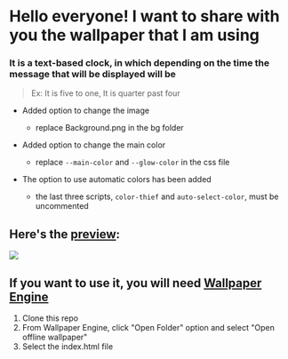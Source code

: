 # Hello everyone! I want to share with you the wallpaper that I am using

### It is a text-based clock, in which depending on the time the message that will be displayed will be

> Ex: It is five to one, It is quarter past four

* Added option to change the image
  * replace Background.png in the bg folder

* Added option to change the main color
  * replace `--main-color` and `--glow-color` in the css file

* The option to use automatic colors has been added 
  * the last three scripts, `color-thief` and `auto-select-color`, must be uncommented

## Here's the [preview](https://juli-cvidal.github.io/TextClock-Wallpaper/):

<div>
  <img src="https://github.com/Juli-CVidal/Personalized-TextClock-Wallpaper/blob/master/Background%20Preview.jpg"/>
 </div>
 
 
 ## If you want to use it, you will need [Wallpaper Engine](https://store.steampowered.com/app/431960/Wallpaper_Engine/)
<ol>
  <li>Clone this repo</li>
  <li>From Wallpaper Engine, click "Open Folder" option and select "Open offline wallpaper"</li>
  <li>Select the index.html file</li>
</ol>
